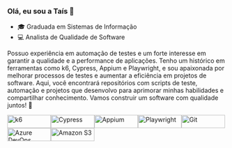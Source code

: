 ### Olá, eu sou a Taís 👋

- :mortar_board: Graduada em Sistemas de Informação
- :computer: Analista de Qualidade de Software 

Possuo experiência em automação de testes e um forte interesse em garantir a qualidade e a performance de aplicações. Tenho um histórico em ferramentas como k6, Cypress, Appium e Playwright, e sou apaixonada por melhorar processos de testes e aumentar a eficiência em projetos de software. Aqui, você encontrará repositórios com scripts de teste, automação e projetos que desenvolvo para aprimorar minhas habilidades e compartilhar conhecimento. Vamos construir um software com qualidade juntos! 🚀

<div style="display: flex; flex-wrap: wrap;">
    <img src="https://img.shields.io/badge/Testing-K6-informational?style=flat&logo=k6&logoColor=white&color=23A0DA" alt="k6" width="100" height="30" style="max-width: 100%;">
    <img src="https://img.shields.io/badge/Testing-Cypress-informational?style=flat&logo=cypress&logoColor=white&color=4A6A9D" alt="Cypress" width="100" height="30" style="max-width: 100%;">
    <img src="https://img.shields.io/badge/Testing-Appium-informational?style=flat&logo=appium&logoColor=white&color=E0C564" alt="Appium" width="100" height="30" style="max-width: 100%;">
    <img src="https://img.shields.io/badge/Testing-Playwright-informational?style=flat&logo=playwright&logoColor=white&color=1E1E1E" alt="Playwright" width="100" height="30" style="max-width: 100%;">
    <img src="https://img.shields.io/badge/Versioning-Git-informational?style=flat&logo=git&logoColor=white&color=F05032" alt="Git" width="100" height="30" style="max-width: 100%;">
    <img src="https://img.shields.io/badge/CI/CD-Azure%20DevOps-informational?style=flat&logo=azuredevops&logoColor=white&color=0078D7" alt="Azure DevOps" width="100" height="30" style="max-width: 100%;">
    <img src="https://img.shields.io/badge/Cloud-Amazon%20S3-informational?style=flat&logo=amazonaws&logoColor=white&color=569A31" alt="Amazon S3" width="100" height="30" style="max-width: 100%;">
</div>





